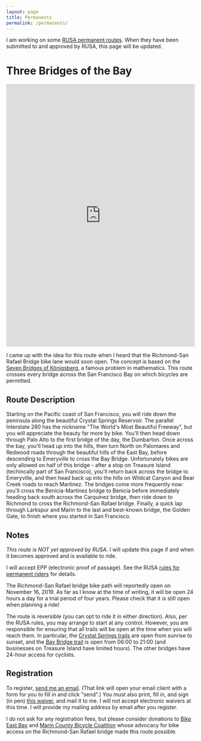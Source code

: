 ```yaml
---
layout: page
title: Permanents
permalink: /permanents/
---
```


I am working on some [RUSA permanent routes](https://rusa.org/pages/permanents).
When they have been submitted to and approved by RUSA, this page will be updated.

# Three Bridges of the Bay
<iframe src="https://ridewithgps.com/embeds?type=route&id=31074440&metricUnits=true&sampleGraph=true" style="width: 1px; min-width: 100%; height: 700px; border: none;" scrolling="no"></iframe>

I came up with the idea for this route when I heard that the Richmond-San Rafael Bridge bike lane would soon open.
The concept is based on the [Seven Bridges of Königsberg](https://en.wikipedia.org/wiki/Seven_Bridges_of_Königsberg), a famous problem in mathematics.
This route crosses every bridge across the San Francisco Bay on which bicycles are permitted.

## Route Description
Starting on the Pacific coast of San Francisco, you will ride down the peninsula along the beautiful Crystal Springs Reservoir.
The parallel Interstate 280 has the nickname "The World's Most Beautiful Freeway", but you will appreciate the beauty far more by bike.
You'll then head down through Palo Alto to the first bridge of the day, the Dumbarton.
Once across the bay, you'll head up into the hills, then turn North on Palomares and Redwood roads through the beautiful hills of the East Bay, before descending to Emeryville to cross the Bay Bridge.
Unfortunately bikes are only allowed on half of this bridge - after a stop on Treasure Island (techincally part of San Francisco), you'll return back across the bridge to Emeryville, and then head back up into the hills on Wildcat Canyon and Bear Creek roads to reach Martinez.
The bridges come more frequently now: you'll cross the Benicia-Martinez bridge to Benicia before immediately heading back south across the Carquinez bridge, then ride down to Richmond to cross the Richmond-San Rafael bridge.
Finally, a quick lap through Larkspur and Marin to the last and best-known bridge, the Golden Gate, to finish where you started in San Francisco.

## Notes
*This route is NOT yet approved by RUSA.*
I will update this page if and when it becomes approved and is available to ride.

I will accept EPP (electronic proof of passage).
See the RUSA [rules for permanent riders](https://rusa.org/pages/permRiderRules) for details.

The Richmond-San Rafael bridge bike path will reportedly open on November 16, 2019.
As far as I know at the time of writing, it will be open 24 hours a day for a trial period of four years.
Please check that it is still open when planning a ride!

The route is reversible (you can opt to ride it in either direction).
Also, per the RUSA rules, you may arrange to start at any control.
However, you are responsible for ensuring that all trails will be open at the time when you will reach them.
In particular, the [Crystal Springs trails](https://parks.smcgov.org/crystal-springs-trail-regulations) are open from sunrise to sunset, and the [Bay Bridge trail](https://www.baybridgeinfo.org/path) is open from 06:00 to 21:00 (and businesses on Treasure Island have limited hours).
The other bridges have 24-hour access for cyclists.

## Registration
To register, [send me an email](mailto:me@johnfren.ch?subject=Permanent%20Registration%3A%20Three%20Bridges%20of%20the%20Bay&body=Please%20fill%20out%20the%20following.%0A%0ALast%20name%3A%0AFirst%20name%3A%0AStreet%20address%3A%0ACity%3A%0AState%3A%0AZIP%3A%0ATelephone%3A%0ARUSA%20number%20(you%20must%20be%20a%20current%20member%20of%20RUSA)%3A%0ADate%20of%20ride%3A%0AStart%20time%3A).
(That link will open your email client with a form for you to fill in and click "send".)
You must also print, fill in, and sign (in pen) [this waiver](https://rusa.org/pages/permanent-waiver), and mail it to me.
I will not accept electronic waivers at this time.
I will provide my mailing address by email after you register.

I do not ask for any registration fees, but please consider donations to [Bike East Bay](https://bikeeastbay.org/) and [Marin County Bicycle Coalition](https://www.marinbike.org/news/road/bike-the-bay-r-sr-bridge-pathway-opens-november-16/) whose advocacy for bike access on the Richmond-San Rafael bridge made this route possible.